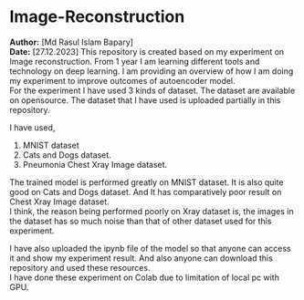 # Image-Reconstruction
**Author:** [Md Rasul Islam Bapary]  
**Date:** [27.12.2023]
This repository is created based on my experiment on Image reconstruction. From 1 year I am learning different tools and technology on deep learning. I am providing an overview of how I am doing my experiment to improve outcomes of autoencoder model.<br/>
For the experiment I have used 3 kinds of dataset. The dataset are available on opensource. The dataset that I have used is uploaded partially in this repository.<br/>

I have used,
1. MNIST dataset
2. Cats and Dogs dataset.
3. Pneumonia Chest Xray Image dataset.

The trained model is performed greatly on MNIST dataset. It is also quite good on Cats and Dogs dataset. And It has comparatively poor result on Chest Xray Image dataset.<br/>
I think, the reason being performed poorly on Xray dataset is, the images in the dataset has so much noise than that of other dataset used for this experiment.<br/>

I have also uploaded the ipynb file of the model so that anyone can access it and show my experiment result. And also anyone can download this repository and used these resources.<br/>
I have done these experiment on Colab due to limitation of local pc with GPU.
